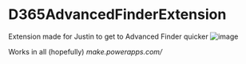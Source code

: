 # D365AdvancedFinderExtension
Extension made for Justin to get to Advanced Finder quicker
![image](https://github.com/user-attachments/assets/abedcd31-df43-42d1-826d-df599142ac96)

Works in all (hopefully) *make.powerapps.com/*
